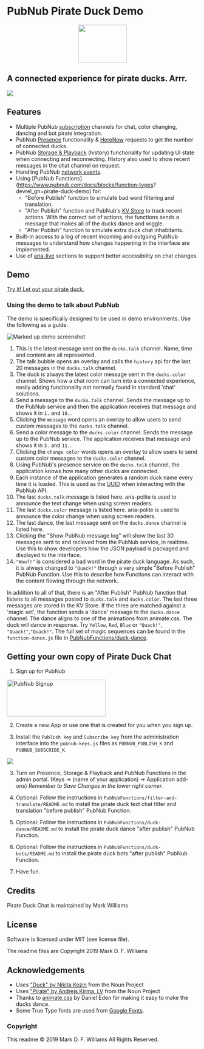 PubNub Pirate Duck Demo
============

<p align="center">
<img src="readme_images/red_duck.png" width=128 height=100>
<h2>A connected experience for pirate ducks. Arrr. </h2>
<img src="readme_images/pirate_duck_screen_shot.png">
</p>

## Features
- Multiple PubNub [subscription](https://www.pubnub.com/developers/tech/key-concepts/publish-subscribe/?devrel_gh=pirate-duck-demo) channels for chat, color changing, dancing and bot pirate integration.
- PubNub [Presence](https://www.pubnub.com/docs/web-javascript/presence?devrel_gh=pirate-duck-demo) functionality & [HereNow](https://www.pubnub.com/docs/web-javascript/presence#here_now?devrel_gh=pirate-duck-demo) requests to get the number of connected ducks.
- PubNub [Storage & Playback](https://www.pubnub.com/docs/web-javascript/storage-and-history?devrel_gh=pirate-duck-demo) (history) functionality for updating UI state when connecting and reconnecting. History also used to show recent messages in the chat channel on request.
- Handling PubNub [network events](https://www.pubnub.com/docs/web-javascript/status-events?devrel_gh=pirate-duck-demo).
- Using [PubNub Functions](https://www.pubnub.com/docs/blocks/function-types?        devrel_gh=pirate-duck-demo) for:
  - "Before Publish" function to simulate bad word filtering and translation.
  - "After Publish" function and PubNub's [KV Store](https://www.pubnub.com/docs/blocks/kvstore-module?devrel_gh=pirate-duck-demo) to track recent actions. With the correct set of actions, the functions sends a message that makes all of the ducks dance and wiggle.
  - "After Publish" function to simulate extra duck chat inhabitants.
- Built-in access to a log of recent incoming and outgoing PubNub messages to understand how changes happening in the interface are implemented.
- Use of [aria-live](https://developer.mozilla.org/en-US/docs/Web/Accessibility/ARIA/ARIA_Live_Regions) sections to support better accessibility on chat changes.

## Demo
[Try it! Let out your pirate duck.](https://mdfw.github.io/PubNubDucks/)

### Using the demo to talk about PubNub
The demo is specifically designed to be used in demo environments. Use the following as a guide.

![Marked up demo screenshot](readme_images/how-to-use-duck-chat-to-talk-about-pubnub-bordered.png)
1. This is the latest message sent on the `ducks.talk` channel. Name, time and content are all represented.
2. The talk bubble opens an overlay and calls the `history` api for the last 20 messages in the `ducks.talk` channel.
3. The duck is always the latest color message sent in the `ducks.color` channel. Shows how a chat room can turn into a connected experience, easily adding functionality not normally found in standard 'chat' solutions. 
4. Send a message to the `ducks.talk` channel. Sends the message up to the PubNub service and then the application receives that message and shows it in `1.` and `10.`.
5. Clicking the `message` word opens an overlay to allow users to send custom messages to the `ducks.talk` channel.
6. Send a color message to the `ducks.color` channel. Sends the message up to the PubNub service. The application receives that message and shows it in `3.` and `11.`.
7. Clicking the `change color` words opens an overlay to allow users to send custom color messages to the `ducks.color` channel.
8. Using PubNub's presence service on the `ducks.talk` channel, the application knows how many other ducks are connected. 
9. Each instance of the application generates a random duck name every time it is loaded. This is used as the [UUID](https://www.pubnub.com/docs/web-javascript/api-reference-configuration#uuid?devrel_gh=pirate-duck-demo) when interacting with the PubNub API.
10. The last `ducks.talk` message is listed here. aria-polite is used to announce the text change when using screen readers.
11. The last `ducks.color` message is listed here. aria-polite is used to announce the color change when using screen readers.
12. The last dance, the last message sent on the `ducks.dance` channel is listed here.
13. Clicking the "Show PubNub message log" will show the last 30 messages sent to and recieved from the PubNub service, in realtime. Use this to show developers how the JSON payload is packaged and displayed to the interface.
14. `"Woof!"` is considered a bad word in the pirate duck language. As such, it is always changed to `"Quack!"` through a very simple "Before Publish" PubNub Function. Use this to describe how Functions can interact with the content flowing through the network.

In addition to all of that, there is an "After Publish" PubNub function that listens to all messages posted to `ducks.talk` and `ducks.color`. The last three messages are stored in the KV Store. If the three are matched against a 'magic set', the function sends a 'dance' message to the `ducks.dance` channel. The dance aligns to one of the animations from animate.css. The duck will dance in response. Try `Yellow`, `Red`, `Blue` or `"Quack!"`, `"Quack!"`,`"Quack!"`. The full set of magic sequences can be found in the `function-dance.js` file in [PubNubFunctions/duck-dance](https://github.com/mdfw/PubNubDucks/tree/master/PubNubFunctions/duck-dance).


## Getting your own copy of Pirate Duck Chat
1. Sign up for PubNub
<a href="https://dashboard.pubnub.com/signup?devrel_gh=pirate-duck-demo">
    <img alt="PubNub Signup" src="https://i.imgur.com/og5DDjf.png" width=260 height=97/>
</a>

2. Create a new App or use one that is created for you when you sign up.

3. Install the `Publish key` and `Subscribe key` from the administration interface into the `pubnub-keys.js` files as `PUBNUB_PUBLISH_K` and `PUBNUB_SUBSCRIBE_K`.
<img src="readme_images/publish_and_subscribe_keys.png">

3. Turn on Presence, Storage & Playback and PubNub Functions in the admin portal. (Keys -> (name of your application) -> Application add-ons) *Remember to Save Changes in the lower right corner.*

4. Optional: Follow the instructions in `PubNubFunctions/filter-and-translate/README.md` to install the pirate duck text chat filter and translation "before publish" PubNub Function.

5. Optional: Follow the instructions in `PubNubFunctions/duck-dance/README.md` to install the pirate duck dance "after publish" PubNub Function.

6. Optional: Follow the instructions in `PubNubFunctions/duck-bots/README.md` to install the pirate duck bots "after publish" PubNub Function.

7. Have fun.

## Credits
Pirate Duck Chat is maintained by Mark Williams

## License
Software is licensed under MIT (see license file).

The readme files are Copyright 2019 Mark D. F. Williams

## Acknowledgements
* Uses ["Duck" by Nikita Kozin](https://thenounproject.com/icon/945625/) from the Noun Project 
* Uses ["Pirate" by Andrejs Kirma, LV](https://thenounproject.com/icon/1263137/) from the Noun Project
* Thanks to [animate.css](https://github.com/daneden/animate.css) by Daniel Eden for making it easy to make the ducks dance.
* Some True Type fonts are used from [Google Fonts](https://fonts.google.com).

### Copyright
This readme © 2019 Mark D. F. Williams All Rights Reserved.